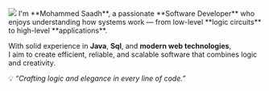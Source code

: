 <img src="https://capsule-render.vercel.app/api?type=waving&color=0:3a8296,100:091519&height=150&text=Hi,%20I'm%20Mohammed%20Saadh&fontSize=50&fontColor=61DAFB&fontAlignY=45&animation=twinkling&desc=Software%20Engineer%20|%20Problem%20Solver%20|%20Tech%20Enthusiast&descSize=27&descAlignY=85&section=header" />
I'm **Mohammed Saadh**, a passionate **Software Developer** who enjoys understanding how systems work —  
from low-level **logic circuits** to high-level **applications**.  

With solid experience in **Java**, **Sql**, and **modern web technologies**,  
I aim to create efficient, reliable, and scalable software that combines logic and creativity.  

💡 *“Crafting logic and elegance in every line of code.”*

<!---
Imohammedsaadh/Imohammedsaadh is a ✨ special ✨ repository because its `README.md` (this file) appears on your GitHub profile.
You can click the Preview link to take a look at your changes.
--->
